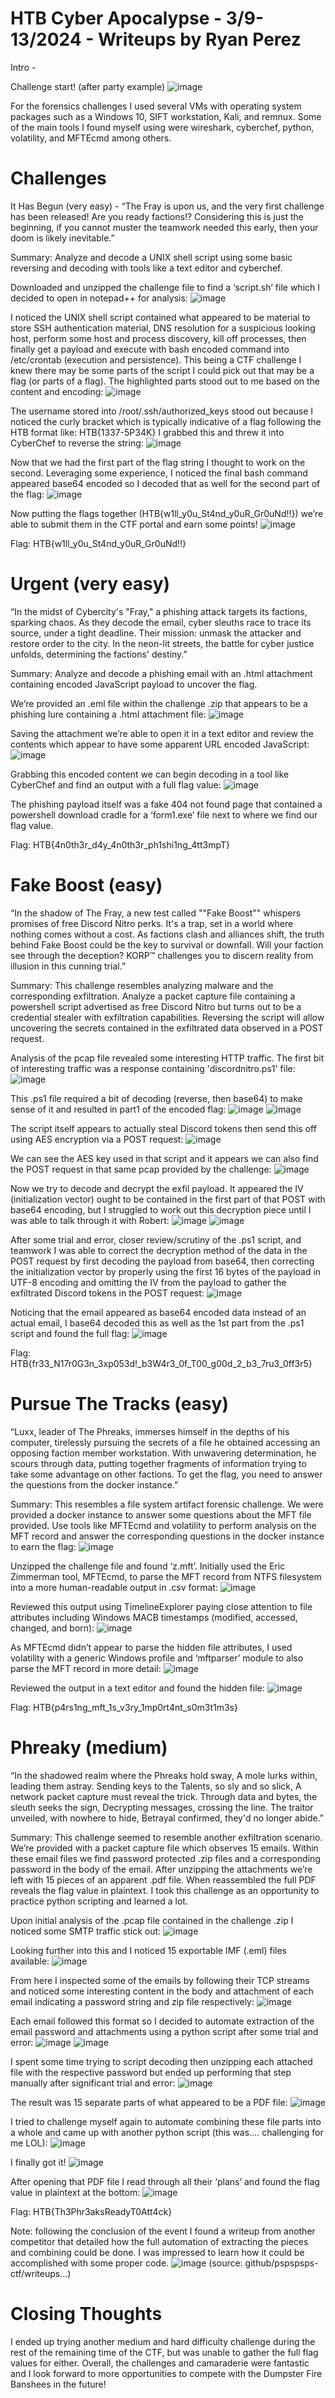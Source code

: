 HTB Cyber Apocalypse - 3/9-13/2024 - Writeups by Ryan Perez
===============================================================

Intro -


Challenge start! (after party example)
![image](https://github.com/ryanperez151/CTF-Writeups/assets/50554328/f06187b1-c766-4e50-9d26-d7bf49416b0f)


For the forensics challenges I used several VMs with operating system packages such as a Windows 10, SIFT workstation, Kali, and remnux. Some of the main tools I found myself using were wireshark, cyberchef, python, volatility, and MFTEcmd among others.


Challenges
===============================================================

It Has Begun (very easy) - “The Fray is upon us, and the very first challenge has been released! Are you ready factions!? Considering this is just the beginning, if you cannot muster the teamwork needed this early, then your doom is likely inevitable.”

Summary: Analyze and decode a UNIX shell script using some basic reversing and decoding with tools like a text editor and cyberchef.

Downloaded and unzipped the challenge file to find a ‘script.sh’ file which I decided to open in notepad++ for analysis:
![image](https://github.com/ryanperez151/CTF-Writeups/assets/50554328/16ebc20f-3639-4376-9a60-3c965df73c4b)


I noticed the UNIX shell script contained what appeared to be material to store SSH authentication material, DNS resolution for a suspicious looking host, perform some host and process discovery, kill off processes, then finally get a payload and execute with bash encoded command into /etc/crontab (execution and persistence).
This being a CTF challenge I knew there may be some parts of the script I could pick out that may be a flag (or parts of a flag). The highlighted parts stood out to me based on the content and encoding:
![image](https://github.com/ryanperez151/CTF-Writeups/assets/50554328/ae4b685d-cfe3-4041-b6db-89e9fa7d7b68)


The username stored into /root/.ssh/authorized_keys stood out because I noticed the curly bracket which is typically indicative of a flag following the HTB format like: HTB{1337-5P34K}
I grabbed this and threw it into CyberChef to reverse the string: 
![image](https://github.com/ryanperez151/CTF-Writeups/assets/50554328/576efe9d-a577-481a-8d14-70facaf4a6f1)


Now that we had the first part of the flag string I thought to work on the second. Leveraging some experience, I noticed the final bash command appeared base64 encoded so I decoded that as well for the second part of the flag:
![image](https://github.com/ryanperez151/CTF-Writeups/assets/50554328/c1694ea1-e58c-4508-a0f4-30623100292d)


Now putting the flags together (HTB{w1ll_y0u_St4nd_y0uR_Gr0uNd!!}) we’re able to submit them in the CTF portal and earn some points!
![image](https://github.com/ryanperez151/CTF-Writeups/assets/50554328/a7d13e04-b5c6-423b-afc3-b78659cf60fa)


Flag: HTB{w1ll_y0u_St4nd_y0uR_Gr0uNd!!}


Urgent (very easy) 
===============================================================

“In the midst of Cybercity's "Fray," a phishing attack targets its factions, sparking chaos. As they decode the email, cyber sleuths race to trace its source, under a tight deadline. Their mission: unmask the attacker and restore order to the city. In the neon-lit streets, the battle for cyber justice unfolds, determining the factions' destiny.” 

Summary: Analyze and decode a phishing email with an .html attachment containing encoded JavaScript payload to uncover the flag.

We’re provided an .eml file within the challenge .zip that appears to be a phishing lure containing a .html attachment file:
![image](https://github.com/ryanperez151/CTF-Writeups/assets/50554328/5a63a718-6b19-4edf-98f9-8c8615229cd9)


Saving the attachment we’re able to open it in a text editor and review the contents which appear to have some apparent URL encoded JavaScript:
![image](https://github.com/ryanperez151/CTF-Writeups/assets/50554328/430efe9c-e93c-4bc8-a32b-90037cae816c)


Grabbing this encoded content we can begin decoding in a tool like CyberChef and find an output with a full flag value:
![image](https://github.com/ryanperez151/CTF-Writeups/assets/50554328/4c055ff0-8802-4087-b997-cfd9f89722e1)


The phishing payload itself was a fake 404 not found page that contained a powershell download cradle for a ‘form1.exe’ file next to where we find our flag value.


Flag: HTB{4n0th3r_d4y_4n0th3r_ph1shi1ng_4tt3mpT}


Fake Boost (easy)
===============================================================

“In the shadow of The Fray, a new test called ""Fake Boost"" whispers promises of free Discord Nitro perks. It's a trap, set in a world where nothing comes without a cost. As factions clash and alliances shift, the truth behind Fake Boost could be the key to survival or downfall. Will your faction see through the deception? KORP™ challenges you to discern reality from illusion in this cunning trial.”

Summary: This challenge resembles analyzing malware and the corresponding exfiltration. Analyze a packet capture file containing a powershell script advertised as free Discord Nitro but turns out to be a credential stealer with exfiltration capabilities. Reversing the script will allow uncovering the secrets contained in the exfiltrated data observed in a POST request.

Analysis of the pcap file revealed some interesting HTTP traffic. The first bit of interesting traffic was a response containing 'discordnitro.ps1' file:
![image](https://github.com/ryanperez151/CTF-Writeups/assets/50554328/4feb8a5f-c239-49e9-80ea-7f47f09cead2)


This .ps1 file required a bit of decoding (reverse, then base64) to make sense of it and resulted in part1 of the encoded flag:
![image](https://github.com/ryanperez151/CTF-Writeups/assets/50554328/ac23bf56-6591-4ffd-ae48-588ae3f00db1)
![image](https://github.com/ryanperez151/CTF-Writeups/assets/50554328/54a31b04-e09f-40b7-abae-1737effb3d58)


The script itself appears to actually steal Discord tokens then send this off using AES encryption via a POST request: 
![image](https://github.com/ryanperez151/CTF-Writeups/assets/50554328/57010df1-cc72-4dc8-98ff-a1fa4ac38284)


We can see the AES key used in that script and it appears we can also find the POST request in that same pcap provided by the challenge:
![image](https://github.com/ryanperez151/CTF-Writeups/assets/50554328/4cafb39b-e15f-4406-b56d-63700fc9b909)


Now we try to decode and decrypt the exfil payload. It appeared the IV (initialization vector) ought to be contained in the first part of that POST with base64 encoding, but I struggled to work out this decryption piece until I was able to talk through it with Robert:
![image](https://github.com/ryanperez151/CTF-Writeups/assets/50554328/bbcf325f-e015-4d0d-88b7-8a0307c224a0)
![image](https://github.com/ryanperez151/CTF-Writeups/assets/50554328/c31d6542-6121-4646-9c4f-aac79612fe5c)


After some trial and error, closer review/scrutiny of the .ps1 script, and teamwork I was able to correct the decryption method of the data in the POST request by first decoding the payload from base64, then correcting the initialization vector by properly using the first 16 bytes of the payload in UTF-8 encoding and omitting the IV from the payload to gather the exfiltrated Discord tokens in the POST request: 
![image](https://github.com/ryanperez151/CTF-Writeups/assets/50554328/00115ee5-08a7-405b-a72e-ae901594a1b7)


Noticing that the email appeared as base64 encoded data instead of an actual email, I base64 decoded this as well as the 1st part from the .ps1 script and found the full flag:
![image](https://github.com/ryanperez151/CTF-Writeups/assets/50554328/da2f34b2-419f-4f70-bd48-66e3d602dd08)


Flag: HTB{fr33_N17r0G3n_3xp053d!_b3W4r3_0f_T00_g00d_2_b3_7ru3_0ff3r5}


Pursue The Tracks (easy)
===============================================================

“Luxx, leader of The Phreaks, immerses himself in the depths of his computer, tirelessly pursuing the secrets of a file he obtained accessing an opposing faction member workstation. With unwavering determination, he scours through data, putting together fragments of information trying to take some advantage on other factions. To get the flag, you need to answer the questions from the docker instance.”

Summary: This resembles a file system artifact forensic challenge. We were provided a docker instance to answer some questions about the MFT file provided. Use tools like MFTEcmd and volatility to perform analysis on the MFT record and answer the corresponding questions in the docker instance to earn the flag: 
![image](https://github.com/ryanperez151/CTF-Writeups/assets/50554328/77c8ccb4-4804-4365-b335-42d0dd9a27bd)


Unzipped the challenge file and found ‘z.mft’. Initially used the Eric Zimmerman tool, MFTEcmd, to parse the MFT record from NTFS filesystem into a more human-readable output in .csv format:
![image](https://github.com/ryanperez151/CTF-Writeups/assets/50554328/6e3f6fa5-4e6e-4ef1-9ef4-1f3778d55753)


Reviewed this output using TimelineExplorer paying close attention to file attributes including Windows MACB timestamps (modified, accessed, changed, and born):
![image](https://github.com/ryanperez151/CTF-Writeups/assets/50554328/8d8cd2ce-f011-4e92-9a30-8705ba350228)


As MFTEcmd didn’t appear to parse the hidden file attributes, I used volatility with a generic Windows profile and ‘mftparser’ module to also parse the MFT record in more detail:
![image](https://github.com/ryanperez151/CTF-Writeups/assets/50554328/55014c49-08b4-4111-bcd1-ea6dfea196aa)


Reviewed the output in a text editor and found the hidden file:
![image](https://github.com/ryanperez151/CTF-Writeups/assets/50554328/52f13860-dd8c-4336-a44e-33b88d80cbe2)


Flag: HTB{p4rs1ng_mft_1s_v3ry_1mp0rt4nt_s0m3t1m3s}


Phreaky (medium)
===============================================================


“In the shadowed realm where the Phreaks hold sway,
A mole lurks within, leading them astray.
Sending keys to the Talents, so sly and so slick,
A network packet capture must reveal the trick.
Through data and bytes, the sleuth seeks the sign,
Decrypting messages, crossing the line.
The traitor unveiled, with nowhere to hide,
Betrayal confirmed, they'd no longer abide.”

Summary: This challenge seemed to resemble another exfiltration scenario. We’re provided with a packet capture file which observes 15 emails. Within these email files we find password protected .zip files and a corresponding password in the body of the email. After unzipping the attachments we’re left with 15 pieces of an apparent .pdf file. When reassembled the full PDF reveals the flag value in plaintext. I took this challenge as an opportunity to practice python scripting and learned a lot.


Upon initial analysis of the .pcap file contained in the challenge .zip I noticed some SMTP traffic stick out: 
![image](https://github.com/ryanperez151/CTF-Writeups/assets/50554328/d8ba8024-33b9-4612-b3e8-d16825589a89)


Looking further into this and I noticed 15 exportable IMF (.eml) files available:
![image](https://github.com/ryanperez151/CTF-Writeups/assets/50554328/361ff307-5fab-4f2c-8e33-2ca43692a533)


From here I inspected some of the emails by following their TCP streams and noticed some interesting content in the body and attachment of each email indicating a password string and zip file respectively:
![image](https://github.com/ryanperez151/CTF-Writeups/assets/50554328/c1901d4c-8e4d-4b91-b342-f6b904f0fda6)


Each email followed this format so I decided to automate extraction of the email password and attachments using a python script after some trial and error:
![image](https://github.com/ryanperez151/CTF-Writeups/assets/50554328/65714f31-e0ed-4bc9-b711-dafa202ae1f6)
![image](https://github.com/ryanperez151/CTF-Writeups/assets/50554328/a0b05ba7-339f-4478-9120-93f1e9e39993)


I spent some time trying to script decoding then unzipping each attached file with the respective password but ended up performing that step manually after significant trial and error:
![image](https://github.com/ryanperez151/CTF-Writeups/assets/50554328/aa90f379-0f9b-431d-970c-edf35306631c)


The result was 15 separate parts of what appeared to be a PDF file:
![image](https://github.com/ryanperez151/CTF-Writeups/assets/50554328/a20b6fb5-2f36-4193-bb09-a684be443c77)


I tried to challenge myself again to automate combining these file parts into a whole and came up with another python script (this was…. challenging for me LOL):
![image](https://github.com/ryanperez151/CTF-Writeups/assets/50554328/72991e77-3380-4f95-8000-608cee3c2095)


I finally got it!
![image](https://github.com/ryanperez151/CTF-Writeups/assets/50554328/9f59c492-a966-4a8a-b467-e7a0cc7c076e)


After opening that PDF file I read through all their ‘plans’ and found the flag value in plaintext at the bottom:
![image](https://github.com/ryanperez151/CTF-Writeups/assets/50554328/d91f39a2-ac31-479f-8675-c5536151f7a0)


Flag: HTB{Th3Phr3aksReadyT0Att4ck} 


Note: following the conclusion of the event I found a writeup from another competitor that detailed how the full automation of extracting the pieces and combining could be done. I was impressed to learn how it could be accomplished with some proper code.
![image](https://github.com/ryanperez151/CTF-Writeups/assets/50554328/e1cbaae3-7218-49f9-9ae7-0bfceb4fc8c2)
(source: github/pspspsps-ctf/writeups…)


Closing Thoughts
===============================================================

I ended up trying another medium and hard difficulty challenge during the rest of the remaining time of the CTF, but was unable to gather the full flag values for either.
Overall, the challenges and camaraderie were fantastic and I look forward to more opportunities to compete with the Dumpster Fire Banshees in the future!
